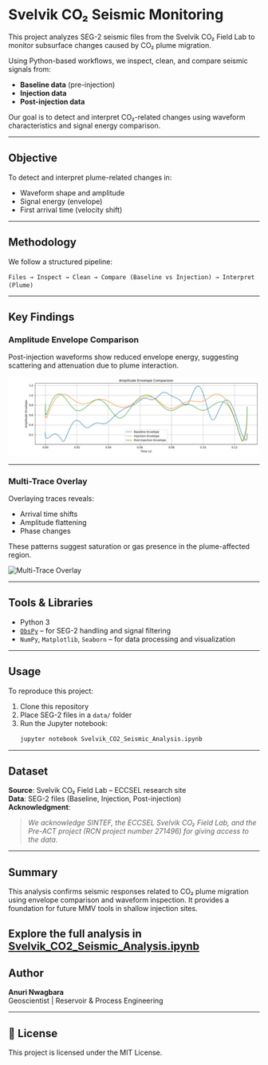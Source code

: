 # Svelvik CO₂ Seismic Monitoring

This project analyzes SEG-2 seismic files from the Svelvik CO₂ Field Lab to monitor subsurface changes caused by CO₂ plume migration.

Using Python-based workflows, we inspect, clean, and compare seismic signals from:
- **Baseline data** (pre-injection)
- **Injection data**
- **Post-injection data**

Our goal is to detect and interpret CO₂-related changes using waveform characteristics and signal energy comparison.

---

##  Objective

To detect and interpret plume-related changes in:
- Waveform shape and amplitude
- Signal energy (envelope)
- First arrival time (velocity shift)

---

##  Methodology

We follow a structured pipeline:

```
Files → Inspect → Clean → Compare (Baseline vs Injection) → Interpret (Plume)
```

---

##  Key Findings

### Amplitude Envelope Comparison

Post-injection waveforms show reduced envelope energy, suggesting scattering and attenuation due to plume interaction.

![Amplitude Envelope](images/amplitude_envelope.png)

---

### Multi-Trace Overlay

Overlaying traces reveals:
- Arrival time shifts
- Amplitude flattening
- Phase changes

These patterns suggest saturation or gas presence in the plume-affected region.

![Multi-Trace Overlay](images/overlay_traces.png)

---

##  Tools & Libraries

- Python 3
- [`ObsPy`](https://github.com/obspy/obspy) – for SEG-2 handling and signal filtering
- `NumPy`, `Matplotlib`, `Seaborn` – for data processing and visualization

---

##  Usage

To reproduce this project:

1. Clone this repository  
2. Place SEG-2 files in a `data/` folder  
3. Run the Jupyter notebook:  
   ```bash
   jupyter notebook Svelvik_CO2_Seismic_Analysis.ipynb
   ```

---

##  Dataset

**Source**: Svelvik CO₂ Field Lab – ECCSEL research site  
**Data**: SEG-2 files (Baseline, Injection, Post-injection)  
**Acknowledgment**:  
> *We acknowledge SINTEF, the ECCSEL Svelvik CO₂ Field Lab, and the Pre-ACT project (RCN project number 271496) for giving access to the data.*

---

##  Summary

This analysis confirms seismic responses related to CO₂ plume migration using envelope comparison and waveform inspection. It provides a foundation for future MMV tools in shallow injection sites.


Explore the full analysis in [Svelvik_CO2_Seismic_Analysis.ipynb](Svelvik_CO2_Seismic_Analysis.ipynb)
---

##  Author

**Anuri Nwagbara**  
Geoscientist | Reservoir & Process Engineering  


---

## 📄 License

This project is licensed under the MIT License.
